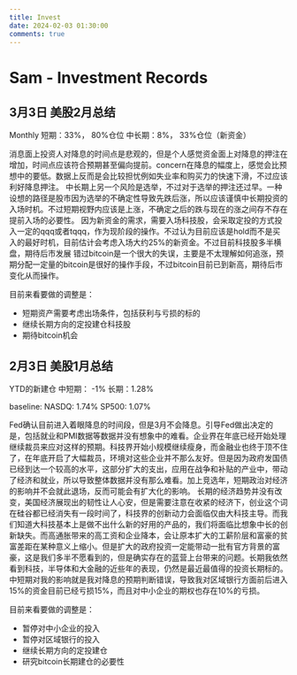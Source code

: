 ```yaml
---
title: Invest
date: 2024-02-03 01:30:00
comments: true
---
```



# Sam - Investment Records

## 3月3日 美股2月总结
Monthly
短期：33%， 80%仓位
中长期：8%， 33%仓位（新资金）

消息面上投资人对降息的时间点是悲观的，但是个人感觉资金面上对降息的押注在增加，时间点应该符合预期甚至偏向提前。concern在降息的幅度上，感觉会比预想中的要低。数据上反而是会比较担忧例如失业率和购买力的快速下滑，不过应该利好降息押注。
中长期上另一个风险是选举，不过对于选举的押注还过早。一种设想的路径是股市因为选举的不确定性导致先跌后涨，所以应该谨慎中长期投资的入场时机。不过短期视野内应该是上涨，不确定之后的跌与现在的涨之间存不存在提前入场的必要性。
因为新资金的需求，需要入场科技股，会采取定投的方式投入一定的qqq或者tqqq，作为现阶段的操作。不过认为目前应该是hold而不是买入的最好时机，目前估计会考虑入场大约25%的新资金。不过目前科技股多半横盘，期待后市发展
错过bitcoin是一个很大的失误，主要是不太理解如何追涨，预期分配一定量的bitcoin是很好的操作手段，不过bitcoin目前已到新高，期待后市变化从而操作。


目前来看要做的调整是：
- 短期资产需要考虑出场条件，包括获利与亏损的标的
- 继续长期方向的定投建仓科技股
- 期待bitcoin机会


## 2月3日 美股1月总结
YTD的新建仓
中短期： -1%
长期：1.28%

baseline:
NASDQ: 1.74%
SP500: 1.07%


Fed确认目前进入着眼降息的时间段，但是3月不会降息。引导Fed做出决定的是，包括就业和PMI数据等数据并没有想象中的难看。企业界在年底已经开始处理继续裁员来应对这样的预期。科技界开始小规模继续瘦身，而金融业也终于顶不住了，在年底开启了大幅裁员，环境对这些企业并不那么友好。但是因为政府发国债已经到达一个较高的水平，这部分扩大的支出，应用在战争和补贴的产业中，带动了经济和就业，所以导致整体数据并没有那么难看。加上竞选年，短期政治对经济的影响并不会就此退场，反而可能会有扩大化的影响。
长期的经济趋势并没有改变，美国经济展现出的韧性让人心安，但是需要注意在收紧的经济下，创业这个词在硅谷都已经消失有一段时间了，科技界的创新动力会面临仅由大科技主导。而我们知道大科技基本上是做不出什么新的好用的产品的，我们将面临比想象中长的创新缺失。而高通胀带来的高工资和企业降本，会让原本扩大的工薪阶层和富豪的贫富差距在某种意义上缩小。但是扩大的政府投资一定能带动一批有官方背景的富豪，这是我们多半不愿看到的，但是确实存在的蓝营上台带来的问题。长期我依然看到科技，半导体和大金融的近些年的表现，仍然是最近最值得的投资长期标的。
中短期对我的影响就是我对降息的预期判断错误，导致我对区域银行方面前后进入15%的资金目前已经亏损15%，而且对中小企业的期权也存在10%的亏损。


目前来看要做的调整是：
- 暂停对中小企业的投入
- 暂停对区域银行的投入
- 继续长期方向的定投建仓
- 研究bitcoin长期建仓的必要性



